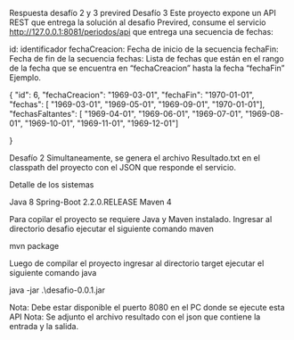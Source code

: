 Respuesta desafío 2 y 3 previred
Desafío 3
Este proyecto expone un API REST que entrega la solución al desafio Previred, consume el servicio http://127.0.0.1:8081/periodos/api que entrega una secuencia de fechas:

id: identificador fechaCreacion: Fecha de inicio de la secuencia fechaFin: Fecha de fin de la secuencia fechas: Lista de fechas que están en el rango de la fecha que se encuentra en “fechaCreacion” hasta la fecha “fechaFin” Ejemplo.

{
    "id": 6,
    "fechaCreacion": "1969-03-01",
    "fechaFin": "1970-01-01",
    "fechas": [
      "1969-03-01",
      "1969-05-01",
      "1969-09-01",
      "1970-01-01"],
    "fechasFaltantes": [
      "1969-04-01",
      "1969-06-01",
      "1969-07-01",
      "1969-08-01",
      "1969-10-01",
      "1969-11-01",
      "1969-12-01"]

}

Desafío 2
Simultaneamente, se genera el archivo Resultado.txt en el classpath del proyecto con el JSON que responde el servicio. 


Detalle de los sistemas

Java 8 Spring-Boot 2.2.0.RELEASE Maven 4

Para copilar el proyecto se requiere Java y Maven instalado. Ingresar al directorio desafio ejecutar el siguiente comando maven

mvn package

Luego de compilar el proyecto ingresar al directorio target ejecutar el siguiente comando java

java -jar .\desafio-0.0.1.jar

Nota: Debe estar disponible el puerto 8080 en el PC donde se ejecute esta API
Nota: Se adjunto el archivo resultado con el json que contiene la entrada y la salida.
